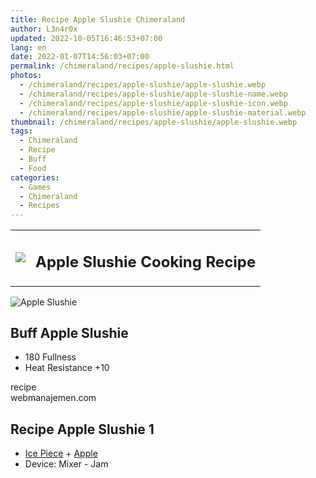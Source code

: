 ```yaml
---
title: Recipe Apple Slushie Chimeraland
author: L3n4r0x
updated: 2022-10-05T16:46:53+07:00
lang: en
date: 2022-01-07T14:56:03+07:00
permalink: /chimeraland/recipes/apple-slushie.html
photos:
  - /chimeraland/recipes/apple-slushie/apple-slushie.webp
  - /chimeraland/recipes/apple-slushie/apple-slushie-name.webp
  - /chimeraland/recipes/apple-slushie/apple-slushie-icon.webp
  - /chimeraland/recipes/apple-slushie/apple-slushie-material.webp
thumbnail: /chimeraland/recipes/apple-slushie/apple-slushie.webp
tags:
  - Chimeraland
  - Recipe
  - Buff
  - Food
categories:
  - Games
  - Chimeraland
  - Recipes
---
```


<section id="bootstrap-wrapper">
  <link
    rel="stylesheet"
    href="https://rawcdn.githack.com/dimaslanjaka/Web-Manajemen/0c3b5aa1813bd4abcd2c11bf3e37928b15c28664/css/bootstrap-5-3-0-alpha3-wrapper.css"
  />
  <div class="row mb-2">
    <div class="col-md-12 mb-2">
      <table class="table" id="post-info">
        <tbody>
          <tr>
            <td>
              <img
                class="d-inline-block me-2"
                src="/chimeraland/recipes/apple-slushie/apple-slushie-icon.webp"
                width="auto"
                height="auto"
              />
            </td>
            <td><h1 class="fs-5">Apple Slushie Cooking Recipe</h1></td>
          </tr>
        </tbody>
      </table>
    </div>
  </div>
  <div class="card mb-2">
    <div class="row g-0">
      <div class="col-sm-4 position-relative mb-2">
        <img
          src="/chimeraland/recipes/apple-slushie/apple-slushie-material.webp"
          class="card-img fit-cover w-100 h-100"
          alt="Apple Slushie"
          data-fancybox="true"
        />
      </div>
      <div class="col-sm-8 mb-2">
        <div class="card-body">
          <h2 class="card-title fs-5">Buff Apple Slushie</h2>
          <div class="card-text">
            <ul>
              <li>180 Fullness</li>
              <li>Heat Resistance +10</li>
            </ul>
          </div>
          <span class="badge rounded-pill bg-dark text-white">recipe</span>
        </div>
        <div class="card-footer text-end text-muted">webmanajemen.com</div>
      </div>
    </div>
  </div>
  <div class="row mb-2">
    <div class="col-12 col-lg-6 recipe-item mb-2">
      <div class="card">
        <div class="card-body">
          <h2 class="card-title fs-5">Recipe Apple Slushie 1</h2>
          <div class="card-text">
            <ul>
              <li>
                <a
                  class="text-decoration-none"
                  href="/chimeraland/materials/ice-piece.html"
                  >Ice Piece</a
                ><span> + </span
                ><a
                  class="text-decoration-none"
                  href="/chimeraland/materials/apple.html"
                  >Apple</a
                >
              </li>
              <li>Device: Mixer - Jam</li>
            </ul>
          </div>
        </div>
      </div>
    </div>
  </div>
</section>
